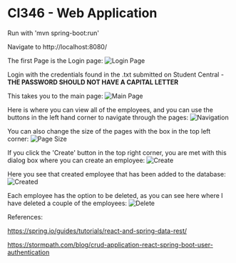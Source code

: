 # CI346 - Web Application


Run with 'mvn spring-boot:run'

Navigate to http://localhost:8080/

The first Page is the Login page:
![Login Page](
https://cloud.githubusercontent.com/assets/11035537/25662223/a5e77d9e-300b-11e7-83c5-89f9e8f2acaf.PNG)

Login with the credentials found in the .txt submitted on Student Central - **THE PASSWORD SHOULD NOT HAVE A CAPITAL LETTER**


This takes you to the main page:
![Main Page](
https://cloud.githubusercontent.com/assets/11035537/25662226/ab579b06-300b-11e7-8427-ef4c1e57b945.PNG)

Here is where you can view all of the employees, and you can use the buttons in the left hand corner to navigate through the pages:
![Navigation](
https://cloud.githubusercontent.com/assets/11035537/25662232/b26d4134-300b-11e7-9410-2ffe097f71c1.PNG)

You can also change the size of the pages with the box in the top left corner:
![Page Size](
https://cloud.githubusercontent.com/assets/11035537/25662244/b9ca10ba-300b-11e7-8f41-2b80f9c1156f.PNG)

If you click the 'Create' button in the top right corner, you are met with this dialog box where you can create an employee:
![Create](
https://cloud.githubusercontent.com/assets/11035537/25662202/8f028ac4-300b-11e7-918c-026a450a16d6.PNG)

Here you see that created employee that has been added to the database:
![Created](
https://cloud.githubusercontent.com/assets/11035537/25662217/9da838ee-300b-11e7-9a7f-de4035b9dc6a.PNG)

Each employee has the option to be deleted, as you can see here where I have deleted a couple of the employees:
![Delete](
https://cloud.githubusercontent.com/assets/11035537/25662221/a1630a4a-300b-11e7-8809-1afb3aef58ef.PNG)

References:

https://spring.io/guides/tutorials/react-and-spring-data-rest/

https://stormpath.com/blog/crud-application-react-spring-boot-user-authentication
